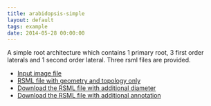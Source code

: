 ```yaml
---
title: arabidopsis-simple
layout: default
tags: example
date: 2014-05-28 00:00:00
---
```


A simple root architecture which contains 1 primary root, 3 first order laterals and 1 second order lateral. Three rsml files are provided.

  - [Input image file](/images/examples/arabidopsis-simple.png)
  - [RSML file with geometry and topology only](/images/examples/arabidopsis-simple.rsml)
  - [Download the RSML file with additional diameter](/images/examples/arabidopsis-simple_with_diameter.rsml)
  - [Download the RSML file with additional annotation](/images/examples/arabidopsis-simple_with_annotation.rsml)
